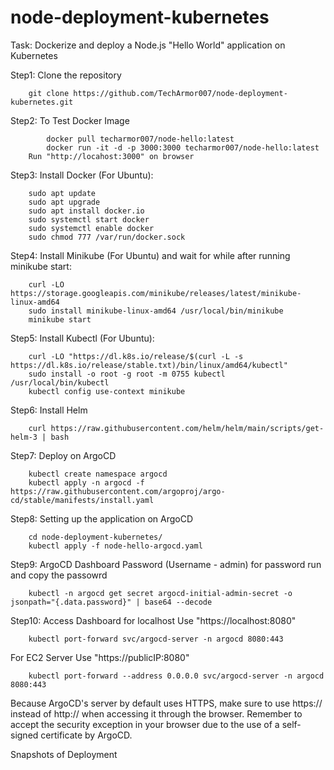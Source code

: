 # node-deployment-kubernetes
Task: Dockerize and deploy a Node.js "Hello World" application on Kubernetes

Step1: Clone the repository
```
 	git clone https://github.com/TechArmor007/node-deployment-kubernetes.git
```

Step2: To Test Docker Image
```
        docker pull techarmor007/node-hello:latest
        docker run -it -d -p 3000:3000 techarmor007/node-hello:latest
	Run "http://locahost:3000" on browser
```
	
Step3: Install Docker (For Ubuntu):
```
 	sudo apt update
	sudo apt upgrade
	sudo apt install docker.io
	sudo systemctl start docker
	sudo systemctl enable docker	
	sudo chmod 777 /var/run/docker.sock
```	
Step4: Install Minikube (For Ubuntu) and wait for while after running minikube start:
```
 	curl -LO https://storage.googleapis.com/minikube/releases/latest/minikube-linux-amd64
	sudo install minikube-linux-amd64 /usr/local/bin/minikube
	minikube start	
```
	
Step5: Install Kubectl (For Ubuntu):
```
 	curl -LO "https://dl.k8s.io/release/$(curl -L -s https://dl.k8s.io/release/stable.txt)/bin/linux/amd64/kubectl"
	sudo install -o root -g root -m 0755 kubectl /usr/local/bin/kubectl
	kubectl config use-context minikube	
```
	
Step6: Install Helm
```
	curl https://raw.githubusercontent.com/helm/helm/main/scripts/get-helm-3 | bash
```

Step7: Deploy on ArgoCD
```
	kubectl create namespace argocd
	kubectl apply -n argocd -f https://raw.githubusercontent.com/argoproj/argo-cd/stable/manifests/install.yaml
```

Step8: Setting up the application on ArgoCD
```
	cd node-deployment-kubernetes/
	kubectl apply -f node-hello-argocd.yaml
```

Step9: ArgoCD Dashboard Password (Username - admin) for password run and copy the passowrd
```
	kubectl -n argocd get secret argocd-initial-admin-secret -o jsonpath="{.data.password}" | base64 --decode
```

Step10: Access Dashboard
for localhost Use "https://localhost:8080"
```
	kubectl port-forward svc/argocd-server -n argocd 8080:443
```

For EC2 Server Use "https://publicIP:8080"
```
	kubectl port-forward --address 0.0.0.0 svc/argocd-server -n argocd 8080:443
```

Because ArgoCD's server by default uses HTTPS, make sure to use https:// instead of http:// when accessing it through the browser. Remember to accept the security exception in your browser due to the use of a self-signed certificate by ArgoCD.

Snapshots of Deployment



